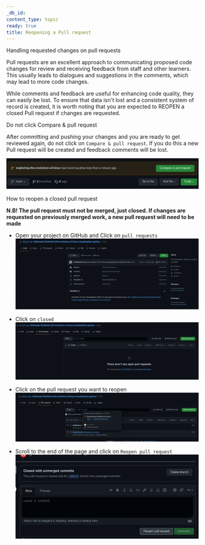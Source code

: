 ```yaml
---
_db_id: 
content_type: topic
ready: true
title: Reopening a Pull request
---
```


Handling requested changes on pull requests

Pull requests are an excellent approach to communicating proposed code changes for review and receiving feedback from staff and other learners. This usually leads to dialogues and suggestions in the comments, which may lead to more code changes.

While comments and feedback are useful for enhancing code quality, they can easily be lost. To ensure that data isn't lost and a consistent system of record is created, it is worth noting that you are expected to REOPEN a closed Pull request if changes are requested. 

Do not click Compare & pull request

After committing and pushing your changes and you are ready to get reviewed again, do not click on `Compare & pull request`. If you do this a new Pull request will be created and feedback comments will be lost. 

![](compare&pr.png)

How to reopen a closed pull request 

**N.B! The pull request must not be merged, just closed. If changes are requested on previously merged work, a new pull request will need to be made**

- Open your project on GitHub and Click on `pull requests` 
![](project-page.png)

- Click on `closed`
![](closed.png)

- Click on the pull request you want to reopen
![](pr.png)

- Scroll to the end of the page and click on `Reopen pull request`
![](reopen.png)
